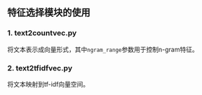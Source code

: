 ## 特征选择模块的使用

### 1. text2countvec.py
将文本表示成向量形式，其中`ngram_range`参数用于控制n-gram特征。

### 2. text2tfidfvec.py
将文本映射到tf-idf向量空间。